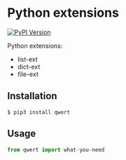 # Python extensions

[![PyPI Version](http://img.shields.io/pypi/v/qwert.svg)](https://pypi.python.org/pypi/qwert/)

Python extensions:

- list-ext
- dict-ext
- file-ext


## Installation

``` console
$ pip3 install qwert
```


## Usage

``` python
from qwert import what-you-need
```


